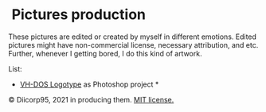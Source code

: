 # <img alt="" src="https://win98icons.alexmeub.com/icons/png/camera3-4.png">&nbsp;Pictures production
These pictures are edited or created by myself in different emotions.
Edited pictures might have non-commercial license, necessary attribution, and etc.
Further, whenever I getting bored, I do this kind of artwork.

List:
* [VH-DOS Logotype](https://github.com/Diicorp95/Diicorp95/blob/main/production/pictures/vh-dos-logo.psd) as Photoshop project <!-- .psd -->*

:copyright: Diicorp95, 2021 in producing them. [MIT license.](https://diicorp95.mit-license.org)


